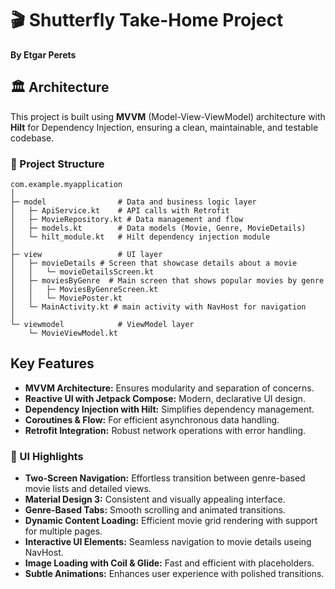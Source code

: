 # 🎬 Shutterfly Take-Home Project  
**By Etgar Perets**  

## 🏛️ Architecture  
This project is built using **MVVM** (Model-View-ViewModel) architecture with **Hilt** for Dependency Injection, ensuring a clean, maintainable, and testable codebase.  

### 📂 Project Structure  
```plaintext
com.example.myapplication
│
├─ model                # Data and business logic layer
│   ├─ ApiService.kt    # API calls with Retrofit
│   ├─ MovieRepository.kt # Data management and flow
│   ├─ models.kt        # Data models (Movie, Genre, MovieDetails)
│   └─ hilt_module.kt   # Hilt dependency injection module
│
├─ view                 # UI layer
│   ├─ movieDetails # Screen that showcase details about a movie
│   │   └─ movieDetailsScreen.kt
│   ├─ moviesByGenre  # Main screen that shows popular movies by genre
│   │   ├─ MoviesByGenreScreen.kt
│   │   └─ MoviePoster.kt
│   └─ MainActivity.kt # main activity with NavHost for navigation
│
└─ viewmodel            # ViewModel layer
    └─ MovieViewModel.kt
```
## Key Features
- **MVVM Architecture:** Ensures modularity and separation of concerns.  
- **Reactive UI with Jetpack Compose:** Modern, declarative UI design.  
- **Dependency Injection with Hilt:** Simplifies dependency management.  
- **Coroutines & Flow:** For efficient asynchronous data handling.  
- **Retrofit Integration:** Robust network operations with error handling.  

### 🎨 UI Highlights
- **Two-Screen Navigation:** Effortless transition between genre-based movie lists and detailed views.  
- **Material Design 3:** Consistent and visually appealing interface.  
- **Genre-Based Tabs:** Smooth scrolling and animated transitions.  
- **Dynamic Content Loading:** Efficient movie grid rendering with support for multiple pages.  
- **Interactive UI Elements:** Seamless navigation to movie details useing NavHost.  
- **Image Loading with Coil & Glide:** Fast and efficient with placeholders.  
- **Subtle Animations:** Enhances user experience with polished transitions.  
